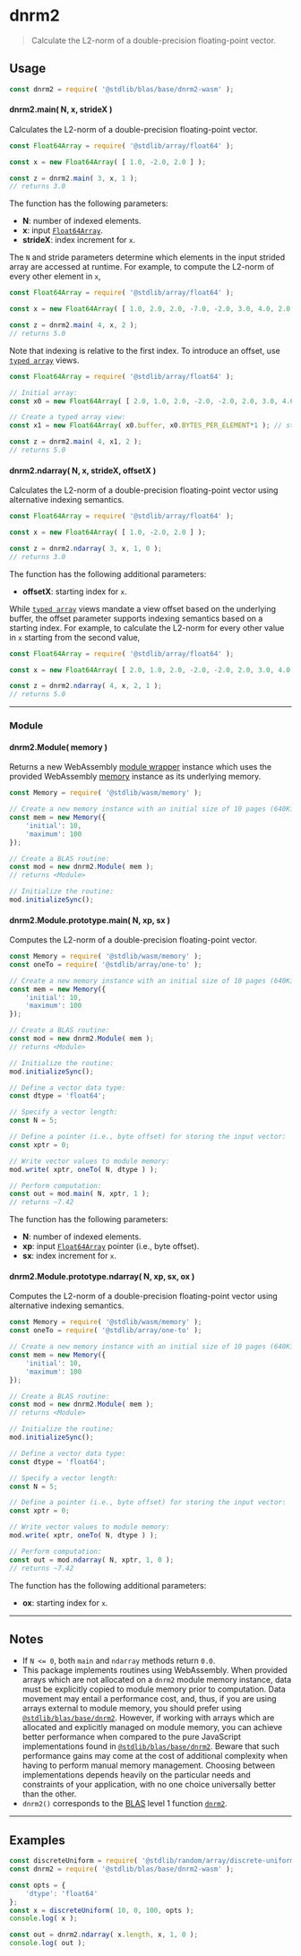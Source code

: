 <!--

@license Apache-2.0

Copyright (c) 2024 The Stdlib Authors.

Licensed under the Apache License, Version 2.0 (the "License");
you may not use this file except in compliance with the License.
You may obtain a copy of the License at

   http://www.apache.org/licenses/LICENSE-2.0

Unless required by applicable law or agreed to in writing, software
distributed under the License is distributed on an "AS IS" BASIS,
WITHOUT WARRANTIES OR CONDITIONS OF ANY KIND, either express or implied.
See the License for the specific language governing permissions and
limitations under the License.

-->

# dnrm2

> Calculate the L2-norm of a double-precision floating-point vector.

<section class="usage">

## Usage

```javascript
const dnrm2 = require( '@stdlib/blas/base/dnrm2-wasm' );
```

#### dnrm2.main( N, x, strideX )

Calculates the L2-norm of a double-precision floating-point vector.

```javascript
const Float64Array = require( '@stdlib/array/float64' );

const x = new Float64Array( [ 1.0, -2.0, 2.0 ] );

const z = dnrm2.main( 3, x, 1 );
// returns 3.0
```

The function has the following parameters:

-   **N**: number of indexed elements.
-   **x**: input [`Float64Array`][@stdlib/array/float64].
-   **strideX**: index increment for `x`.

The `N` and stride parameters determine which elements in the input strided array are accessed at runtime. For example, to compute the L2-norm of every other element in `x`,

```javascript
const Float64Array = require( '@stdlib/array/float64' );

const x = new Float64Array( [ 1.0, 2.0, 2.0, -7.0, -2.0, 3.0, 4.0, 2.0 ] );

const z = dnrm2.main( 4, x, 2 );
// returns 5.0
```

Note that indexing is relative to the first index. To introduce an offset, use [`typed array`][mdn-typed-array] views.

<!-- eslint-disable stdlib/capitalized-comments -->

```javascript
const Float64Array = require( '@stdlib/array/float64' );

// Initial array:
const x0 = new Float64Array( [ 2.0, 1.0, 2.0, -2.0, -2.0, 2.0, 3.0, 4.0 ] );

// Create a typed array view:
const x1 = new Float64Array( x0.buffer, x0.BYTES_PER_ELEMENT*1 ); // start at 2nd element

const z = dnrm2.main( 4, x1, 2 );
// returns 5.0
```

#### dnrm2.ndarray( N, x, strideX, offsetX )

Calculates the L2-norm of a double-precision floating-point vector using alternative indexing semantics.

```javascript
const Float64Array = require( '@stdlib/array/float64' );

const x = new Float64Array( [ 1.0, -2.0, 2.0 ] );

const z = dnrm2.ndarray( 3, x, 1, 0 );
// returns 3.0
```

The function has the following additional parameters:

-   **offsetX**: starting index for `x`.

While [`typed array`][mdn-typed-array] views mandate a view offset based on the underlying buffer, the offset parameter supports indexing semantics based on a starting index. For example, to calculate the L2-norm for every other value in `x` starting from the second value,

```javascript
const Float64Array = require( '@stdlib/array/float64' );

const x = new Float64Array( [ 2.0, 1.0, 2.0, -2.0, -2.0, 2.0, 3.0, 4.0 ] );

const z = dnrm2.ndarray( 4, x, 2, 1 );
// returns 5.0
```

* * *

### Module

#### dnrm2.Module( memory )

Returns a new WebAssembly [module wrapper][@stdlib/wasm/module-wrapper] instance which uses the provided WebAssembly [memory][@stdlib/wasm/memory] instance as its underlying memory.

<!-- eslint-disable node/no-sync -->

```javascript
const Memory = require( '@stdlib/wasm/memory' );

// Create a new memory instance with an initial size of 10 pages (640KiB) and a maximum size of 100 pages (6.4MiB):
const mem = new Memory({
    'initial': 10,
    'maximum': 100
});

// Create a BLAS routine:
const mod = new dnrm2.Module( mem );
// returns <Module>

// Initialize the routine:
mod.initializeSync();
```

#### dnrm2.Module.prototype.main( N, xp, sx )

Computes the L2-norm of a double-precision floating-point vector.

<!-- eslint-disable node/no-sync -->

```javascript
const Memory = require( '@stdlib/wasm/memory' );
const oneTo = require( '@stdlib/array/one-to' );

// Create a new memory instance with an initial size of 10 pages (640KiB) and a maximum size of 100 pages (6.4MiB):
const mem = new Memory({
    'initial': 10,
    'maximum': 100
});

// Create a BLAS routine:
const mod = new dnrm2.Module( mem );
// returns <Module>

// Initialize the routine:
mod.initializeSync();

// Define a vector data type:
const dtype = 'float64';

// Specify a vector length:
const N = 5;

// Define a pointer (i.e., byte offset) for storing the input vector:
const xptr = 0;

// Write vector values to module memory:
mod.write( xptr, oneTo( N, dtype ) );

// Perform computation:
const out = mod.main( N, xptr, 1 );
// returns ~7.42
```

The function has the following parameters:

-   **N**: number of indexed elements.
-   **xp**: input [`Float64Array`][@stdlib/array/float64] pointer (i.e., byte offset).
-   **sx**: index increment for `x`.

#### dnrm2.Module.prototype.ndarray( N, xp, sx, ox )

Computes the L2-norm of a double-precision floating-point vector using alternative indexing semantics.

<!-- eslint-disable node/no-sync -->

```javascript
const Memory = require( '@stdlib/wasm/memory' );
const oneTo = require( '@stdlib/array/one-to' );

// Create a new memory instance with an initial size of 10 pages (640KiB) and a maximum size of 100 pages (6.4MiB):
const mem = new Memory({
    'initial': 10,
    'maximum': 100
});

// Create a BLAS routine:
const mod = new dnrm2.Module( mem );
// returns <Module>

// Initialize the routine:
mod.initializeSync();

// Define a vector data type:
const dtype = 'float64';

// Specify a vector length:
const N = 5;

// Define a pointer (i.e., byte offset) for storing the input vector:
const xptr = 0;

// Write vector values to module memory:
mod.write( xptr, oneTo( N, dtype ) );

// Perform computation:
const out = mod.ndarray( N, xptr, 1, 0 );
// returns ~7.42
```

The function has the following additional parameters:

-   **ox**: starting index for `x`.

</section>

<!-- /.usage -->

<section class="notes">

* * *

## Notes

-   If `N <= 0`, both `main` and `ndarray` methods return `0.0`.
-   This package implements routines using WebAssembly. When provided arrays which are not allocated on a `dnrm2` module memory instance, data must be explicitly copied to module memory prior to computation. Data movement may entail a performance cost, and, thus, if you are using arrays external to module memory, you should prefer using [`@stdlib/blas/base/dnrm2`][@stdlib/blas/base/dnrm2]. However, if working with arrays which are allocated and explicitly managed on module memory, you can achieve better performance when compared to the pure JavaScript implementations found in [`@stdlib/blas/base/dnrm2`][@stdlib/blas/base/dnrm2]. Beware that such performance gains may come at the cost of additional complexity when having to perform manual memory management. Choosing between implementations depends heavily on the particular needs and constraints of your application, with no one choice universally better than the other.
-   `dnrm2()` corresponds to the [BLAS][blas] level 1 function [`dnrm2`][dnrm2].

</section>

<!-- /.notes -->

<section class="examples">

* * *

## Examples

<!-- eslint no-undef: "error" -->

```javascript
const discreteUniform = require( '@stdlib/random/array/discrete-uniform' );
const dnrm2 = require( '@stdlib/blas/base/dnrm2-wasm' );

const opts = {
    'dtype': 'float64'
};
const x = discreteUniform( 10, 0, 100, opts );
console.log( x );

const out = dnrm2.ndarray( x.length, x, 1, 0 );
console.log( out );
```

</section>

<!-- /.examples -->

<!-- Section for related `stdlib` packages. Do not manually edit this section, as it is automatically populated. -->

<section class="related">

</section>

<!-- /.related -->

<!-- Section for all links. Make sure to keep an empty line after the `section` element and another before the `/section` close. -->

<section class="links">

[blas]: http://www.netlib.org/blas

[dnrm2]: http://www.netlib.org/lapack/explore-html/de/da4/group__double__blas__level1.html

[mdn-typed-array]: https://developer.mozilla.org/en-US/docs/Web/JavaScript/Reference/Global_Objects/TypedArray

[@stdlib/array/float64]: https://github.com/stdlib-js/stdlib/tree/develop/lib/node_modules/%40stdlib/array/float64

[@stdlib/wasm/memory]: https://github.com/stdlib-js/stdlib/tree/develop/lib/node_modules/%40stdlib/wasm/memory

[@stdlib/wasm/module-wrapper]: https://github.com/stdlib-js/stdlib/tree/develop/lib/node_modules/%40stdlib/wasm/module-wrapper

[@stdlib/blas/base/dnrm2]: https://github.com/stdlib-js/stdlib/tree/develop/lib/node_modules/%40stdlib/blas/base/dnrm2

</section>

<!-- /.links -->
